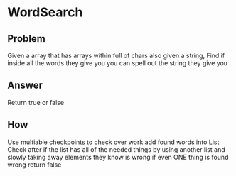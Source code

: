 ﻿# WordSearch

## Problem
Given a array that has arrays within full of chars also given a string,
Find if inside all the words they give you you can spell out the string they give you

## Answer

Return true or false

## How

Use multiable checkpoints to check over work add found words into List
Check after if the list has all of the needed things by using another list and slowly taking away elements they know is wrong
if even ONE thing is found wrong return false
